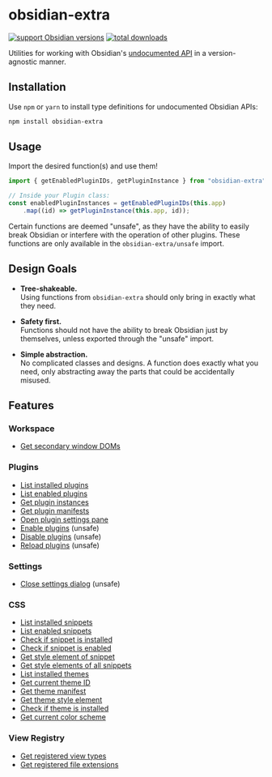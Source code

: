 # obsidian-extra
[![support Obsidian versions](https://img.shields.io/badge/Obsidian-1.1.0_--_1.1.9-blue?logo=obsidian)](https://obsidian.md/) [![total downloads](https://img.shields.io/npm/dt/obsidian-extra?label=Total&logo=npm)](https://www.npmjs.com/package/obsidian-extra)

Utilities for working with Obsidian's [undocumented API](https://github.com/eth-p/obsidian-undocumented) in a version-agnostic manner.

## Installation
Use `npm` or `yarn` to install type definitions for undocumented Obsidian APIs:

```bash
npm install obsidian-extra
```

## Usage
Import the desired function(s) and use them!

```typescript
import { getEnabledPluginIDs, getPluginInstance } from "obsidian-extra";

// Inside your Plugin class:
const enabledPluginInstances = getEnabledPluginIDs(this.app)
	.map((id) => getPluginInstance(this.app, id));
```

Certain functions are deemed "unsafe", as they have the ability to easily break Obsidian or interfere with the operation of other plugins. These functions are only available in the `obsidian-extra/unsafe` import.

## Design Goals
- **Tree-shakeable.**  
  Using functions from `obsidian-extra` should only bring in exactly what they need.

- **Safety first.**  
  Functions should not have the ability to break Obsidian just by themselves, unless exported through the "unsafe" import.

- **Simple abstraction.**  
  No complicated classes and designs. A function does exactly what you need, only abstracting away the parts that could be accidentally misused.


## Features

### Workspace

- [Get secondary window DOMs](./src/functions/getFloatingWindowRoots.ts)

### Plugins

- [List installed plugins](./src/functions/getInstalledPluginIDs.ts)
- [List enabled plugins](./src/functions/getEnabledPluginIDs.ts)
- [Get plugin instances](./src/functions/getPluginInstance.ts)
- [Get plugin manifests](./src/functions/getPluginManifest.ts)
- [Open plugin settings pane](./src/functions/openPluginSettings.ts)
- [Enable plugins](./src/functions/enablePlugin.ts) (unsafe)
- [Disable plugins](./src/functions/disablePlugin.ts) (unsafe)
- [Reload plugins](./src/functions/reloadPlugin.ts) (unsafe)

### Settings

- [Close settings dialog](./src/functions/closeSettings.ts) (unsafe)

### CSS

- [List installed snippets](./src/functions/getInstalledSnippetIDs.ts)
- [List enabled snippets](./src/functions/getEnabledSnippetIDs.ts)
- [Check if snippet is installed](./src/functions/isSnippetInstalled.ts)
- [Check if snippet is enabled](./src/functions/isSnippetEnabled.ts)
- [Get style element of snippet](./src/functions/getSnippetStyleElement.ts)
- [Get style elements of all snippets](./src/functions/getSnippetStyleElements.ts)
- [List installed themes](./src/functions/getInstalledThemeIDs.ts)
- [Get current theme ID](./src/functions/getCurrentThemeID.ts)
- [Get theme manifest](./src/functions/getThemeManifest.ts)
- [Get theme style element](./src/functions/getThemeStyleElement.ts)
- [Check if theme is installed](./src/functions/isThemeInstalled.ts)
- [Get current color scheme](./src/functions/getCurrentColorScheme.ts)

### View Registry

- [Get registered view types](./src/functions/getRegisteredViewTypes.ts)
- [Get registered file extensions](./src/functions/getRegisteredFileExtensions.ts)
